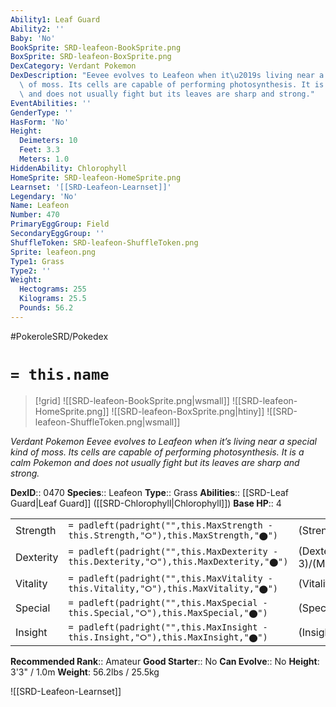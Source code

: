 ```yaml
---
Ability1: Leaf Guard
Ability2: ''
Baby: 'No'
BookSprite: SRD-leafeon-BookSprite.png
BoxSprite: SRD-leafeon-BoxSprite.png
DexCategory: Verdant Pokemon
DexDescription: "Eevee evolves to Leafeon when it\u2019s living near a special kind\
  \ of moss. Its cells are capable of performing photosynthesis. It is a calm Pokemon\
  \ and does not usually fight but its leaves are sharp and strong."
EventAbilities: ''
GenderType: ''
HasForm: 'No'
Height:
  Deimeters: 10
  Feet: 3.3
  Meters: 1.0
HiddenAbility: Chlorophyll
HomeSprite: SRD-leafeon-HomeSprite.png
Learnset: '[[SRD-Leafeon-Learnset]]'
Legendary: 'No'
Name: Leafeon
Number: 470
PrimaryEggGroup: Field
SecondaryEggGroup: ''
ShuffleToken: SRD-leafeon-ShuffleToken.png
Sprite: leafeon.png
Type1: Grass
Type2: ''
Weight:
  Hectograms: 255
  Kilograms: 25.5
  Pounds: 56.2
---
```


#PokeroleSRD/Pokedex

# `= this.name`

> [!grid]
> ![[SRD-leafeon-BookSprite.png|wsmall]]
> ![[SRD-leafeon-HomeSprite.png]]
> ![[SRD-leafeon-BoxSprite.png|htiny]]
> ![[SRD-leafeon-ShuffleToken.png|wsmall]]


*Verdant Pokemon*
*Eevee evolves to Leafeon when it’s living near a special kind of moss. Its cells are capable of performing photosynthesis. It is a calm Pokemon and does not usually fight but its leaves are sharp and strong.*

**DexID**:: 0470
**Species**:: Leafeon
**Type**:: Grass
**Abilities**:: [[SRD-Leaf Guard|Leaf Guard]] ([[SRD-Chlorophyll|Chlorophyll]])
**Base HP**:: 4

|           |                                                                                        |                                          |
| --------- | -------------------------------------------------------------------------------------- | ---------------------------------------- |
| Strength  | `= padleft(padright("",this.MaxStrength - this.Strength,"⭘"),this.MaxStrength,"⬤")`    | (Strength::3)/(MaxStrength::6)   |
| Dexterity | `= padleft(padright("",this.MaxDexterity - this.Dexterity,"⭘"),this.MaxDexterity,"⬤")` | (Dexterity:: 3)/(MaxDexterity::6) |
| Vitality  | `= padleft(padright("",this.MaxVitality - this.Vitality,"⭘"),this.MaxVitality,"⬤")`    | (Vitality::3)/(MaxVitality::7)   |
| Special   | `= padleft(padright("",this.MaxSpecial - this.Special,"⭘"),this.MaxSpecial,"⬤")`       | (Special::2)/(MaxSpecial::4)     |
| Insight   | `= padleft(padright("",this.MaxInsight - this.Insight,"⭘"),this.MaxInsight,"⬤")`       | (Insight::2)/(MaxInsight::4)     |


**Recommended Rank**:: Amateur
**Good Starter**:: No
**Can Evolve**:: No
**Height**: 3'3" / 1.0m
**Weight**: 56.2lbs / 25.5kg

![[SRD-Leafeon-Learnset]]